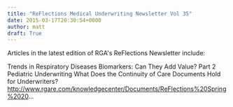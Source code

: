 ```yaml
---
title: "ReFlections Medical Underwriting Newsletter Vol 35"
date: 2015-03-17T20:30:54+0000
author: matt
draft: True
---
```

Articles in the latest edition of RGA's ReFlections Newsletter include:

Trends in Respiratory Diseases
Biomarkers: Can They Add Value? Part 2
Pediatric Underwriting
What Does the Continuity of Care Documents Hold for Underwriters?
http://www.rgare.com/knowledgecenter/Documents/ReFlections%20Spring%2020...
